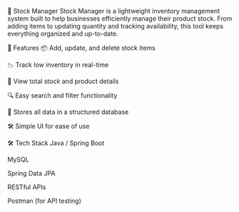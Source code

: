 🧾 Stock Manager
Stock Manager is a lightweight inventory management system built to help businesses efficiently manage their product stock. From adding items to updating quantity and tracking availability, this tool keeps everything organized and up-to-date.

🚀 Features
📦 Add, update, and delete stock items

📉 Track low inventory in real-time

🧮 View total stock and product details

🔍 Easy search and filter functionality

💾 Stores all data in a structured database

🛠️ Simple UI for ease of use

🛠️ Tech Stack
Java / Spring Boot

MySQL

Spring Data JPA

RESTful APIs

Postman (for API testing)
